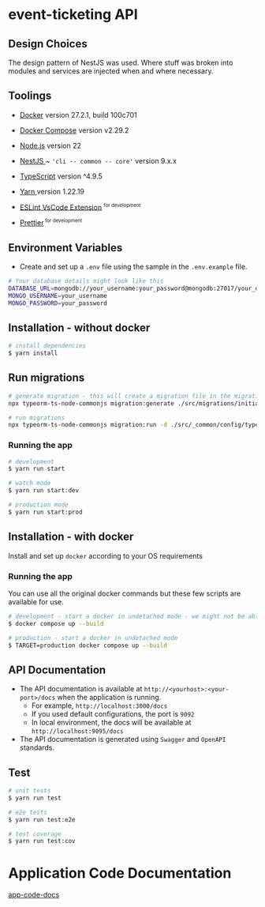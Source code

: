 # event-ticketing API

## Design Choices
The design pattern of NestJS was used. Where stuff was broken into modules and services are injected when and where necessary.

## Toolings
- <a href="https://docs.docker.com/compose/" target="_blank">Docker</a> version 27.2.1, build 100c701
- <a href="https://docs.docker.com/compose/" target="_blank">Docker Compose</a> version v2.29.2 
- <a href="http://nodejs.org" target="_blank">Node.js</a> version 22
- <a href="https://docs.nestjs.com/" target="_blank">NestJS </a> ~ `'cli -- common -- core'` version 9.x.x
- <a href="https://www.typescriptlang.org/" target="_blank">TypeScript</a> version ^4.9.5 
- <a href="https://yarnpkg.com/getting-started/install" target="_blank">Yarn </a> version 1.22.19
- <a href="https://marketplace.visualstudio.com/items?itemName=dbaeumer.vscode-eslint" target="_blank">ESLint VsCode Extension</a> <sup><small> for development </small></sup>

- <a href="https://marketplace.visualstudio.com/items?itemName=esbenp.prettier-vscode" target="_blank">Prettier</a><sup><small> for development </small></sup>

## Environment Variables
 - Create and set up a `.env` file using the sample in the `.env.example` file.
```bash
# Your database details might look like this
DATABASE_URL=mongodb://your_username:your_password@mongodb:27017/your_db?authSource=admin
MONGO_USERNAME=your_username
MONGO_PASSWORD=your_password
```
## Installation - without docker

```bash
# install dependencies
$ yarn install
```

## Run migrations
```bash
# generate migration - this will create a migration file in the migrations folder with the name `initial`
npx typeorm-ts-node-commonjs migration:generate ./src/migrations/initial -d ./src/_common/config/typeorm.config.ts

# run migrations
npx typeorm-ts-node-commonjs migration:run -d ./src/_common/config/typeorm.config.ts
```

### Running the app

```bash
# development
$ yarn run start

# watch mode
$ yarn run start:dev

# production mode
$ yarn run start:prod
```

## Installation - with docker
Install and set up `docker` according to your OS requirements
### Running the app
You can use all the original docker commands but these few scripts are available for use.

```bash
# development - start a docker in undetached mode - we might not be able to watch file changes
$ docker compose up --build

# production - start a docker in undetached mode
$ TARGET=production docker compose up --build


```

## API Documentation
- The API documentation is available at `http://<yourhost>:<your-port>/docs` when the application is running.
  - For example, `http://localhost:3000/docs`
  - If you used default configurations, the port is `9092`
  - In local environment, the docs will be available at `http://localhost:9095/docs`
- The API documentation is generated using `Swagger` and `OpenAPI` standards.

## Test

```bash
# unit tests
$ yarn run test

# e2e tests
$ yarn run test:e2e

# test coverage
$ yarn run test:cov
```
# Application Code Documentation
[app-code-docs](app-docs.md)
